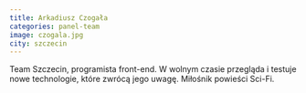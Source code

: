 ```yaml
---
title: Arkadiusz Czogała
categories: panel-team
image: czogala.jpg
city: szczecin
---
```


Team Szczecin, programista front-end. W wolnym czasie przegląda i testuje nowe technologie, które zwrócą jego uwagę. Miłośnik powieści Sci-Fi.
